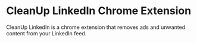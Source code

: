 # CleanUp LinkedIn Chrome Extension
CleanUp LinkedIn is a chrome extension that removes ads and unwanted content from your LinkedIn feed.
